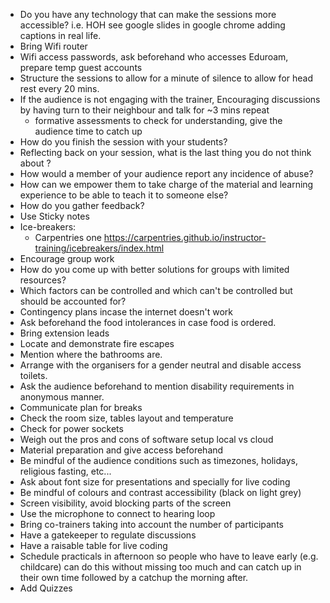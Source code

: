 
* Do you have any technology that can make the sessions more accessible? i.e. HOH see google slides in google chrome adding captions in real life.
* Bring Wifi router
* Wifi access passwords, ask beforehand who accesses Eduroam, prepare temp guest accounts
* Structure the sessions to allow for a minute of silence to allow for head rest every 20 mins.
* If the audience is not engaging with the trainer, Encouraging discussions by having turn to their neighbour and talk for ~3 mins repeat
  - formative assessments to check for understanding, give the audience time to catch up
* How do you finish the session with your students?
* Reflecting back on your session, what is the last thing you do not think about ?
* How would a member of your audience report any incidence of abuse?
* How can we empower them to take charge of the material and learning experience to be able to teach it to someone else?
* How do you gather feedback?
* Use Sticky notes
* Ice-breakers: 
    * Carpentries one https://carpentries.github.io/instructor-training/icebreakers/index.html
* Encourage group work
* How do you come up with better solutions for groups with limited resources?
* Which factors can be controlled and which can't be controlled but should be accounted for?
* Contingency plans incase the internet doesn't work
* Ask beforehand the food intolerances in case food is ordered.
* Bring extension leads
* Locate and demonstrate fire escapes
* Mention where the bathrooms are.
* Arrange with the organisers for a gender neutral and disable access toilets.
* Ask the audience beforehand to mention disability requirements in anonymous manner.
* Communicate plan for breaks
* Check the room size, tables layout and temperature
* Check for power sockets
* Weigh out the pros and cons of software setup local vs cloud
* Material preparation and give access beforehand
* Be mindful of the audience conditions such as timezones, holidays, religious fasting, etc...
* Ask about font size for presentations and specially for live coding
* Be mindful of colours and contrast accessibility (black on light grey)
* Screen visibility, avoid blocking parts of the screen
* Use the microphone to connect to hearing loop
* Bring co-trainers taking into account the number of participants
* Have a gatekeeper to regulate discussions
* Have a raisable table for live coding
* Schedule practicals in afternoon so people who have to leave early (e.g. childcare) can do this without missing too much and can catch up in their own time followed by a catchup the morning after.
* Add Quizzes